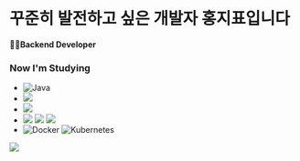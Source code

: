
# 꾸준히 발전하고 싶은 개발자 홍지표입니다
**👩‍💻Backend Developer**

### Now I'm Studying
- ![Java](https://img.shields.io/badge/java-%23ED8B00.svg?style=flat-square&logo=openjdk&logoColor=white)
- ![](https://img.shields.io/badge/Spring-6DB33F?style=flat-square&logo=Spring&logoColor=white)
- ![](https://img.shields.io/badge/Hibernate-59666C?style=flat-square&logo=Hibernate&logoColor=white)
- ![](https://img.shields.io/badge/MySQL-4479A1?style=flat-square&logo=MySQL&logoColor=white) ![](https://img.shields.io/badge/MongoDB-4EA94B?style=flat-square&logo=mongodb&logoColor=white) ![](https://img.shields.io/badge/Redis-DC382D?style=flat-square&logo=Redis&logoColor=white)
- ![Docker](https://img.shields.io/badge/docker-%230db7ed.svg?style=flat-square&logo=docker&logoColor=white) ![Kubernetes](https://img.shields.io/badge/kubernetes-%23326ce5.svg?style=style=flat-square&logo=kubernetes&logoColor=white)
<a href="https://github.com/devxb/gitanimals">
  <img src="https://render.gitanimals.org/farms/{devMuscle}"/>
</a>
